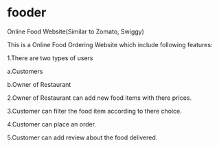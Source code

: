 # fooder
Online Food Website(Similar to Zomato, Swiggy)

This is a Online Food Ordering Website which include following features:

1.There are two types of users

  a.Customers
  
  b.Owner of Restaurant
  
  
2.Owner of Restaurant can add new food items with there prices.

3.Customer can filter the food item according to there choice.

4.Customer can place an order.

5.Customer can add review about the food delivered.
